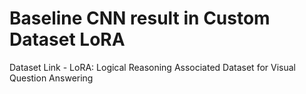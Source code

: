 # Baseline CNN result in Custom Dataset LoRA
Dataset Link - LoRA: Logical Reasoning Associated Dataset for Visual Question Answering
